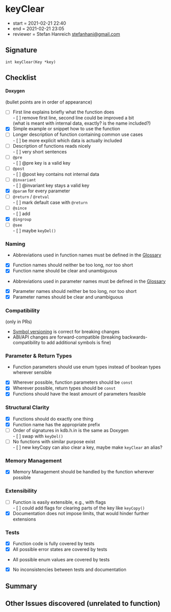 # keyClear

- start = 2021-02-21 22:40
- end = 2021-02-21 23:05
- reviewer = Stefan Hanreich <stefanhani@gmail.com>

## Signature

`int keyClear(Key *key)`

## Checklist

#### Doxygen

(bullet points are in order of appearance)

- [ ] First line explains briefly what the function does  
      - [ ] remove first line, second line could be improved a bit  
      (what is meant with internal data, exactly? is the name included?)
- [x] Simple example or snippet how to use the function
- [ ] Longer description of function containing common use cases  
      - [ ] be more explicit which data is actually included
- [ ] Description of functions reads nicely  
       - [ ] very short sentences
- [ ] `@pre`  
       - [ ] @pre key is a valid key
- [ ] `@post`  
       - [ ] @post key contains not internal data
- [ ] `@invariant`  
       - [ ] @invariant key stays a valid key
- [x] `@param` for every parameter
- [ ] `@return` / `@retval`  
       - [ ] mark default case with `@return`
- [ ] `@since`  
       - [ ] add
- [x] `@ingroup`
- [ ] `@see`  
       - [ ] maybe `keyDel()`

### Naming

- Abbreviations used in function names must be defined in the
  [Glossary](/doc/help/elektra-glossary.md)
- [x] Function names should neither be too long, nor too short
- [x] Function name should be clear and unambiguous
- Abbreviations used in parameter names must be defined in the
  [Glossary](/doc/help/elektra-glossary.md)
- [x] Parameter names should neither be too long, nor too short
- [x] Parameter names should be clear and unambiguous

### Compatibility

(only in PRs)

- [Symbol versioning](/doc/dev/symbol-versioning.md)
  is correct for breaking changes
- ABI/API changes are forward-compatible (breaking backwards-compatibility
  to add additional symbols is fine)

### Parameter & Return Types

- Function parameters should use enum types instead of boolean types
  wherever sensible
- [x] Wherever possible, function parameters should be `const`
- [x] Wherever possible, return types should be `const`
- [x] Functions should have the least amount of parameters feasible

### Structural Clarity

- [x] Functions should do exactly one thing
- [x] Function name has the appropriate prefix
- [ ] Order of signatures in kdb.h.in is the same as Doxygen  
       - [ ] swap with `keyDel()`
- [ ] No functions with similar purpose exist  
       - [ ] new keyCopy can also clear a key, maybe make `keyClear` an alias?

### Memory Management

- [x] Memory Management should be handled by the function wherever possible

### Extensibility

- [ ] Function is easily extensible, e.g., with flags  
       - [ ] could add flags for clearing parts of the key like `keyCopy()`
- [x] Documentation does not impose limits, that would hinder further extensions

### Tests

- [x] Function code is fully covered by tests
- [x] All possible error states are covered by tests
- All possible enum values are covered by tests
- [x] No inconsistencies between tests and documentation

## Summary

## Other Issues discovered (unrelated to function)
